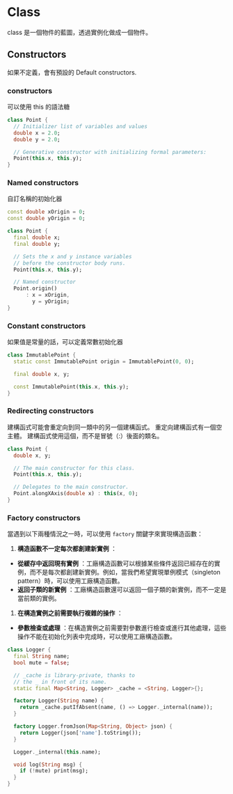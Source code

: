 # Class

class 是一個物件的藍圖，透過實例化做成一個物件。

## Constructors

如果不定義，會有預設的 Default constructors.

### constructors

可以使用 this 的語法糖

```dart
class Point {
  // Initializer list of variables and values
  double x = 2.0;
  double y = 2.0;

  // Generative constructor with initializing formal parameters:
  Point(this.x, this.y);
}
```

### Named constructors

自訂名稱的初始化器

```dart
const double xOrigin = 0;
const double yOrigin = 0;

class Point {
  final double x;
  final double y;

  // Sets the x and y instance variables
  // before the constructor body runs.
  Point(this.x, this.y);

  // Named constructor
  Point.origin()
      : x = xOrigin,
        y = yOrigin;
}
```

### Constant constructors

如果值是常量的話，可以定義常數初始化器

```dart
class ImmutablePoint {
  static const ImmutablePoint origin = ImmutablePoint(0, 0);

  final double x, y;

  const ImmutablePoint(this.x, this.y);
}
```


### Redirecting constructors

建構函式可能會重定向到同一類中的另一個建構函式。 重定向建構函式有一個空主體。 建構函式使用這個，而不是冒號（:）後面的類名。

```dart
class Point {
  double x, y;

  // The main constructor for this class.
  Point(this.x, this.y);

  // Delegates to the main constructor.
  Point.alongXAxis(double x) : this(x, 0);
}
```


### Factory constructors


當遇到以下兩種情況之一時，可以使用 `factory`  關鍵字來實現構造函數：

1. **構造函數不一定每次都創建新實例** ：

* **從緩存中返回現有實例** ：工廠構造函數可以根據某些條件返回已經存在的實例，而不是每次都創建新實例。例如，當我們希望實現單例模式（singleton pattern）時，可以使用工廠構造函數。
* **返回子類的新實例** ：工廠構造函數還可以返回一個子類的新實例，而不一定是當前類的實例。

1. **在構造實例之前需要執行複雜的操作** ：

* **參數檢查或處理** ：在構造實例之前需要對參數進行檢查或進行其他處理，這些操作不能在初始化列表中完成時，可以使用工廠構造函數。

```dart
class Logger {
  final String name;
  bool mute = false;

  // _cache is library-private, thanks to
  // the _ in front of its name.
  static final Map<String, Logger> _cache = <String, Logger>{};

  factory Logger(String name) {
    return _cache.putIfAbsent(name, () => Logger._internal(name));
  }

  factory Logger.fromJson(Map<String, Object> json) {
    return Logger(json['name'].toString());
  }

  Logger._internal(this.name);

  void log(String msg) {
    if (!mute) print(msg);
  }
}
```
